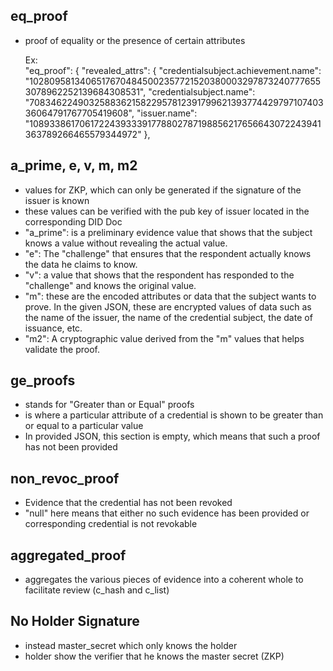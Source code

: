 ## eq_proof ##
- proof of equality or the presence of certain attributes

  Ex: <br>
  "eq_proof": { 
              "revealed_attrs": { 
                "credentialsubject.achievement.name": "102809581340651767048450023577215203800032978732407776553078962252139684308531", 
                "credentialsubject.name": "70834622490325883621582295781239179962139377442979710740336064791767705419608", 
                "issuer.name": "108933861706172243933391778802787198856217656643072243941363789266465579344972" 
              },

## a_prime, e, v, m, m2 ##
- values for ZKP, which can only be generated if the signature of the issuer is known
- these values can be verified with the pub key of issuer located in the corresponding DID Doc
- "a_prime": is a preliminary evidence value that shows that the subject knows a value without revealing the actual value.
- "e": The "challenge" that ensures that the respondent actually knows the data he claims to know.
- "v": a value that shows that the respondent has responded to the "challenge" and knows the original value.
- "m": these are the encoded attributes or data that the subject wants to prove. In the given JSON, these are encrypted values of data such as the name of the issuer, the name of the credential subject, the date of issuance, etc.
- "m2": A cryptographic value derived from the "m" values that helps validate the proof.

## ge_proofs ##
- stands for "Greater than or Equal" proofs
- is where a particular attribute of a credential is shown to be greater than or equal to a particular value
- In provided JSON, this section is empty, which means that such a proof has not been provided

## non_revoc_proof ##
- Evidence that the credential has not been revoked
- "null" here means that either no such evidence has been provided or corresponding credential is not revokable

## aggregated_proof ##
- aggregates the various pieces of evidence into a coherent whole to facilitate review (c_hash and c_list)

## No Holder Signature ##
- instead master_secret which only knows the holder
- holder show the verifier that he knows the master secret (ZKP)

  


  
